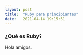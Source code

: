 ```yaml
---
layout: post
title:  "Ruby para principiantes"
date:   2021-04-14 19:15:51
---
```


### ¿Qué es Ruby?

Hola amigos.

